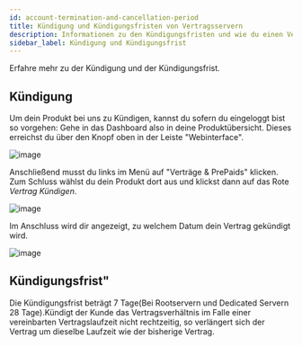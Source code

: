 ```yaml
---
id: account-termination-and-cancellation-period
title: Kündigung und Kündigungsfristen von Vertragsservern
description: Informationen zu den Kündigungsfristen und wie du einen Vertragsserver bei ZAP-Hosting kündigen kannst - ZAP-Hosting.com Dokumentation
sidebar_label: Kündigung und Kündigungsfrist
---
```


Erfahre mehr zu der Kündigung und der Kündigungsfrist.

## Kündigung

Um dein Produkt bei uns zu Kündigen, kannst du sofern du eingeloggt bist so vorgehen:
Gehe in das Dashboard also in deine Produktübersicht. Dieses erreichst du über den Knopf oben in der Leiste "Webinterface".

![image](https://user-images.githubusercontent.com/61953937/159140839-4f8173fa-0a60-4b56-9daf-af7c0868df2e.png)

Anschließend musst du links im Menü auf "Verträge & PrePaids" klicken. Zum Schluss wählst du dein Produkt dort aus und klickst dann auf das Rote *Vertrag Kündigen*.

![image](https://user-images.githubusercontent.com/61953937/159140952-38a70f87-5ab3-4ff4-b2ef-c17239fcdbb6.png)

Im Anschluss wird dir angezeigt, zu welchem Datum dein Vertrag gekündigt wird.

![image](https://user-images.githubusercontent.com/61953937/159140986-9b83e169-7d7d-496a-88be-17509eb9993a.png)

## Kündigungsfrist"

Die Kündigungsfrist beträgt 7 Tage(Bei Rootservern und Dedicated Servern 28 Tage).Kündigt der Kunde das Vertragsverhältnis im Falle einer vereinbarten Vertragslaufzeit nicht rechtzeitig, so verlängert sich der Vertrag um dieselbe Laufzeit wie der bisherige Vertrag.


